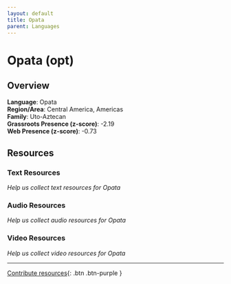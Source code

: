 ```yaml
---
layout: default
title: Opata
parent: Languages
---
```


# Opata (opt)

## Overview

**Language**: Opata  
**Region/Area**: Central America, Americas  
**Family**: Uto-Aztecan  
**Grassroots Presence (z-score)**: -2.19  
**Web Presence (z-score)**: -0.73  

## Resources

### Text Resources
*Help us collect text resources for Opata*

### Audio Resources
*Help us collect audio resources for Opata*

### Video Resources
*Help us collect video resources for Opata*

---

[Contribute resources](https://forms.office.com/e/1SfLJx3u1r){: .btn .btn-purple }
